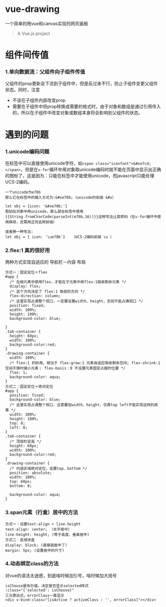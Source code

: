 # vue-drawing
一个简单的用vue和canvas实现的网页画板
> A Vue.js project
# 组件间传值
### 1.单向数据流：父组件向子组件传值
父组件的prop更新会下流到子组件中，但是反过来不行，防止子组件变更父组件状态。同时，注意
- 不该在子组件内部改变prop
- 需要在子组件中将prop转换成需要的格式时，由于对象和数组是通过引用传入的，所以在子组件中改变对象或数组本身将会影响到父组件的状态。
# 遇到的问题
### 1.unicode编码问题
在标签中可以直接使用unicode字符，如`<span class="iconfont">&#xe7cd;</span>`，但是在`v-for`循环中用对象取unicode编码时就不能在页面中显示出正确的图标了，这是因为：只能在标签中才能使用unicode，而javascript只能处理UCS-2编码。
```
一个unicode为e70b
那么它在标签中的输入方式为:&#xe70b;（unicode的前缀 &#x）

let obj = {icon: '&#xe70b;'}
假如在对象中用unicode，那么就在标签中使用{{String.fromCharCode(parseInt(e70b,16))}}这种写法让其转码（在v-for循环中使用麻烦，还需用正则去除前缀）

或者换一种写法:
let obj = { icon: '\ue70b'}   （UCS-2编码前缀 \u ）
```
### 2.flex:1 真的很好用
两种方式实现自适应的 导航栏－内容 布局
```
方式一：固定定位＋flex
#app {
  /* 在根元素中使用flex，才能在子元素中用flex:1吸收剩余元素 */
  display: flex;
  /* 这个方向决定了 flex:1 吸收的方向 */
  flex-direction: column;
  /* 这里实现占满整个视口，一定要设置width、height，否则不能占满视口 */
  position: fixed;
  width: 100%;
  height: 100%;
  background-color: blue;

}
.tab-container {
  height: 60px;
  width: 100%;
  background-color:red;
}
.drawing-container {
  width: 100%;
  /* flex:1 的妙用，相当于 flex-grow:1 元素自适应吸收剩余空间; flex-shrink:1 空间不够时缩小元素； flex-basis：0 不设置元素固定占据的位置 */
  flex: 1;
  background-color: aqua;
}
方式二：固定定位＋绝对定位
#app {
  position: fixed;
  background-color: blue;
  /* 这里实现占满整个视口，注意要加width、height，仅靠top left不能实现这样的效果 */
  width: 100%;
  height: 100%;
  top: 0;
  left: 0;
}
.tab-container {
  /* 顶部栏定高 */
  height: 60px;
  width: 100%;
  background-color:red;
}
.drawing-container {
  /* 内容区域绝对定位，设置top、bottom */
  position: absolute;
  width: 100%;
  top: 60px;
  bottom: 0;

  background-color: aqua;
}
```
### 3.span元素（行盒）居中的方法
```
方式一：设置text-align + line-height
text-align: center; （水平居中）
line-height: height; (等于高度，垂直居中)
方式二：变成块盒
display: block; (直接就居中了)
margin: 5px; (设置居中的尺寸)
```
### 4.动态绑定class的方法
对vue的语法太迷惑，到底啥时候加引号，啥时候加大括号
```
isChoose是布尔值，决定是否显示selected样式
:class="{'selected': isChoose}"
三元表达式，errorClass一直显示
<div v-bind:class="[isActive ? activeClass : '', errorClass]"></div>
```

